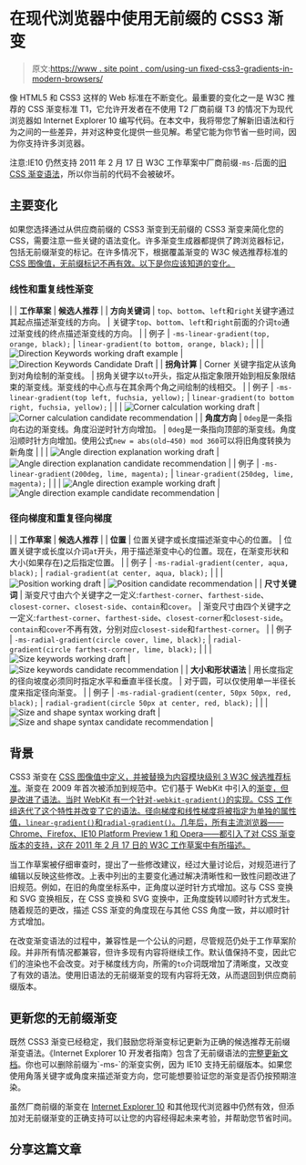 # 在现代浏览器中使用无前缀的 CSS3 渐变

> 原文:[https://www . site point . com/using-un fixed-css3-gradients-in-modern-browsers/](https://www.sitepoint.com/using-unprefixed-css3-gradients-in-modern-browsers/)

像 HTML5 和 CSS3 这样的 Web 标准在不断变化。最重要的变化之一是 W3C 推荐的 CSS 渐变标准 T1，它允许开发者在不使用 T2 厂商前缀 T3 的情况下为现代浏览器如 Internet Explorer 10 编写代码。在本文中，我将带您了解新旧语法和行为之间的一些差异，并对这种变化提供一些见解。希望它能为你节省一些时间，因为你支持许多浏览器。

注意:IE10 仍然支持 2011 年 2 月 17 日 W3C 工作草案中厂商前缀`-ms-`后面的[旧 CSS 渐变语法](https://www.w3.org/TR/2011/WD-css3-images-20110217/#gradients)，所以你当前的代码不会被破坏。

## 主要变化

如果您选择通过从供应商前缀的 CSS3 渐变到无前缀的 CSS3 渐变来简化您的 CSS，需要注意一些关键的语法变化。许多渐变生成器都提供了跨浏览器标记，包括无前缀渐变的标记。在许多情况下，根据覆盖渐变的 W3C 候选推荐标准的 [CSS 图像值，无前缀标记不再有效。以下是你应该知道的变化。](https://www.w3.org/TR/2012/CR-css3-images-20120417/)

### 线性和重复线性渐变

|  | **工作草案** | **候选人推荐** |
| **方向关键词** | `top`、`bottom`、`left`和`right`关键字通过其起点描述渐变线的方向。 | 关键字`top`、`bottom`、`left`和`right`前面的介词`to`通过渐变线的终点描述渐变线的方向。 |
| 例子 | `-ms-linear-gradient(top, orange, black);` | `linear-gradient(to bottom, orange, black);` |
|  | ![Direction Keywords working draft example](../Images/d9aeadf589a7212fe1592744ad26eeaf.png "figure1") | ![Direction Keywords Candidate Draft](../Images/3b424e4cd5d2d1c9d4847131658b9a5e.png "figure2") |
| **拐角计算** | Corner 关键字指定从该角到对角绘制的渐变线。 | 拐角关键字以`to`开头，指定从指定象限开始到相反象限结束的渐变线。渐变线的中心点与在其余两个角之间绘制的线相交。 |
| 例子 | `-ms-linear-gradient(top left, fuchsia, yellow);` | `linear-gradient(to bottom right, fuchsia, yellow);` |
|  | ![Corner calculation working draft](../Images/242abf58cfc2206fe411a950a3ce8b2d.png "figure3") | ![Corner calculation candidate recommendation](../Images/2be3acbd1942322cf68cbf98d9e24f92.png "figure4") |
| **角度方向** | `0deg`是一条指向右边的渐变线。角度沿逆时针方向增加。 | `0deg`是一条指向顶部的渐变线。角度沿顺时针方向增加。使用公式`new = abs(old−450) mod 360`可以将旧角度转换为新角度 |
|  | ![Angle direction explanation working draft](../Images/733dc690870a7e0fad92bb8954aee7bf.png "figure5") | ![Angle direction explanation candidate recommendation](../Images/4923290507b654399de548ad13517c92.png "figure6") |
| 例子 | `-ms-linear-gradient(200deg, lime, magenta);` | `linear-gradient(250deg, lime, magenta);` |
|  | ![Angle direction example working draft](../Images/03c2056986e4c7518ae29a7fad735c6c.png "figure7") | ![Angle direction example candidate recommendation](../Images/a7361fc4c880c5ee5e1f0e5fb2d7fb42.png "figure8") |

### 径向梯度和重复径向梯度

|  | **工作草案** | **候选人推荐** |
| **位置** | 位置关键字或长度描述渐变中心的位置。 | 位置关键字或长度以介词`at`开头，用于描述渐变中心的位置。现在，在渐变形状和大小(如果存在)之后指定位置。 |
| 例子 | `-ms-radial-gradient(center, aqua, black);` | `radial-gradient(at center, aqua, black);` |
|  | ![Position working draft](../Images/e778ec45fef4f1c0225a5e3eac54409c.png "figure9") | ![Position candidate recommendation](../Images/88c7f713eeda9a96b5a2aaf6f9479538.png "figure10") |
| **尺寸关键词** | 渐变尺寸由六个关键字之一定义:`farthest-corner`、`farthest-side`、`closest-corner`、`closest-side`、`contain`和`cover`。 | 渐变尺寸由四个关键字之一定义:`farthest-corner`、`farthest-side`、`closest-corner`和`closest-side`。`contain`和`cover`不再有效，分别对应`closest-side`和`farthest-corner`。 |
| 例子 | `-ms-radial-gradient(circle cover, lime, black);` | `radial-gradient(circle farthest-corner, lime, black);` |
|  | ![Size keywords working draft](../Images/6de68e346d6ac923d9bdc3bbe726dcdc.png "figure11") | ![Size keywords candidate recommendation](../Images/62067676484a3a9ab346472b11e77959.png "figure12") |
| **大小和形状语法** | 用长度指定的径向坡度必须同时指定水平和垂直半径长度。 | 对于圆，可以仅使用单一半径长度来指定径向渐变。 |
| 例子 | `-ms-radial-gradient(center, 50px 50px, red, black);` | `radial-gradient(circle 50px at center, red, black);` |
|  | ![Size and shape syntax working draft](../Images/6a556560e13607ed448b01ab410b3fbf.png "figure13") | ![Size and shape syntax candidate recommendation](../Images/e4907d6575eb29fa854cf940b4bd08ee.png "figure14") |

## 背景

CSS3 渐变在 [CSS 图像值中定义，并被替换为内容模块级别 3 W3C 候选推荐标准](https://www.w3.org/TR/2012/CR-css3-images-20120417/)。渐变在 2009 年首次被添加到规范中。它们基于 WebKit 中引入的[渐变，但是改进了语法。当时 WebKit 有一个针对`-webkit-gradient()`的实现。CSS 工作组迭代了这个特性并改变了它的语法。径向梯度和线性梯度将被指定为单独的属性值，`linear-gradient()`和`radial-gradient()`。几年后，所有主流浏览器——Chrome、Firefox、IE10 Platform Preview 1 和 Opera——都引入了对 CSS 渐变版本的支持，这在 2011 年 2 月 17 日的 W3C 工作草案](http://www.webkit.org/blog/175/introducing-css-gradients/)[中有所描述。](https://www.w3.org/TR/2011/WD-css3-images-20110217/)

当工作草案被仔细审查时，提出了一些修改建议，经过大量讨论后，对规范进行了编辑以反映这些修改。上表中列出的主要变化通过解决清晰性和一致性问题改进了旧规范。例如，在旧的角度坐标系中，正角度以逆时针方式增加。这与 CSS 变换和 SVG 变换相反，在 CSS 变换和 SVG 变换中，正角度旋转以顺时针方式发生。随着规范的更改，描述 CSS 渐变的角度现在与其他 CSS 角度一致，并以顺时针方式增加。

在改变渐变语法的过程中，兼容性是一个公认的问题，尽管规范仍处于工作草案阶段。并非所有情况都兼容，但许多现有内容将继续工作。默认值保持不变，因此它们的渲染也不会改变。对于梯度线方向，所需的`to`介词既增加了清晰度，又改变了有效的语法。使用旧语法的无前缀渐变的现有内容将无效，从而退回到供应商前缀版本。

## 更新您的无前缀渐变

既然 CSS3 渐变已经稳定，我们鼓励您将渐变标记更新为正确的候选推荐无前缀渐变语法。《Internet Explorer 10 开发者指南》包含了无前缀语法的[完整更新文档](http://msdn.microsoft.com/en-us/library/ie/hh673532(v=vs.85).aspx)。你也可以删除前缀为`-ms-`的渐变实例，因为 IE10 支持无前缀版本。如果您使用角落关键字或角度来描述渐变方向，您可能想要验证您的渐变是否仍按预期渲染。

虽然厂商前缀的渐变在 [Internet Explorer 10](http://ietestdrive.com) 和其他现代浏览器中仍然有效，但添加对无前缀渐变的正确支持可以让您的内容经得起未来考验，并帮助您节省时间。

## 分享这篇文章